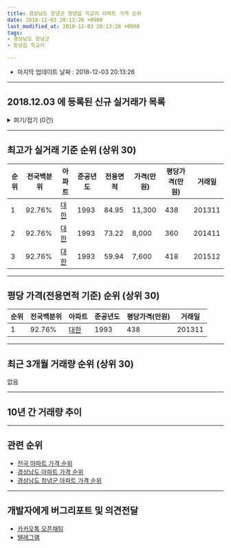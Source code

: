 ```yaml
---
title: 경상남도 창녕군 창녕읍 직교리 아파트 가격 순위
date: 2018-12-03 20:13:26 +0900
last_modified_at: 2018-12-03 20:13:26 +0900
tags:
- 경상남도 창녕군
- 창녕읍 직교리

---
```


* 마지막 업데이트 날짜 : 2018-12-03 20:13:26

---

## 2018.12.03 에 등록된 신규 실거래가 목록

<details>
<summary>펴기/접기 (0건)</summary>
<div markdown="1">

|아파트|전국백분위|준공년도|전용면적|가격(만원)|평당가격(만원)|거래일|
|---|---|---|---|---|---|---|
|없음|||||||


</div>
</details>

---

## 최고가 실거래 기준 순위 (상위 30)


|순위|전국백분위|아파트|준공년도|전용면적|가격(만원)|평당가격(만원)|거래일|
|---|---|---|---|---|---|---|---|
|1|92.76%|[대한](https://search.naver.com/search.naver?query=%EA%B2%BD%EC%83%81%EB%82%A8%EB%8F%84+%EC%B0%BD%EB%85%95%EA%B5%B0+%EC%B0%BD%EB%85%95%EC%9D%8D+%EC%A7%81%EA%B5%90%EB%A6%AC+%EB%8C%80%ED%95%9C)|1993|84.95|11,300|438|201311|
|2|92.76%|[대한](https://search.naver.com/search.naver?query=%EA%B2%BD%EC%83%81%EB%82%A8%EB%8F%84+%EC%B0%BD%EB%85%95%EA%B5%B0+%EC%B0%BD%EB%85%95%EC%9D%8D+%EC%A7%81%EA%B5%90%EB%A6%AC+%EB%8C%80%ED%95%9C)|1993|73.22|8,000|360|201411|
|3|92.76%|[대한](https://search.naver.com/search.naver?query=%EA%B2%BD%EC%83%81%EB%82%A8%EB%8F%84+%EC%B0%BD%EB%85%95%EA%B5%B0+%EC%B0%BD%EB%85%95%EC%9D%8D+%EC%A7%81%EA%B5%90%EB%A6%AC+%EB%8C%80%ED%95%9C)|1993|59.94|7,600|418|201512|


---

## 평당 가격(전용면적 기준) 순위 (상위 30)


|순위|전국백분위|아파트|준공년도|평당가격(만원)|거래일|
|---|---|---|---|---|---|
|1|92.76%|[대한](https://search.naver.com/search.naver?query=%EA%B2%BD%EC%83%81%EB%82%A8%EB%8F%84+%EC%B0%BD%EB%85%95%EA%B5%B0+%EC%B0%BD%EB%85%95%EC%9D%8D+%EC%A7%81%EA%B5%90%EB%A6%AC+%EB%8C%80%ED%95%9C)|1993|438|201311|


---

## 최근 3개월 거래량 순위 (상위 30)

없음

---

## 10년 간 거래량 추이


<div style="width:100%;">
    <canvas id="deal_progress" height="250"></canvas>
</div>

<script>
new Chart(document.getElementById("deal_progress"), {
    type: 'line',
    data: {
        labels: ['200812','200901','200902','200903','200904','200905','200906','200907','200908','200909','200910','200911','200912','201001','201002','201003','201004','201005','201006','201007','201008','201009','201010','201011','201012','201101','201102','201103','201104','201105','201106','201107','201108','201109','201110','201111','201112','201201','201202','201203','201204','201205','201206','201207','201208','201209','201210','201211','201212','201301','201302','201303','201304','201305','201306','201307','201308','201309','201310','201311','201312','201401','201402','201403','201404','201405','201406','201407','201408','201409','201410','201411','201412','201501','201502','201503','201504','201505','201506','201507','201508','201509','201510','201511','201512','201601','201602','201603','201604','201605','201606','201607','201608','201609','201610','201611','201612','201701','201702','201703','201704','201705','201706','201707','201708','201709','201710','201711','201712','201801','201802','201803','201804','201805','201806','201807','201808','201809','201810','201811','201812'],
        datasets: [{
            label: '실거래 수',
            pointRadius: 1,
            data: [0, 1, 0, 2, 0, 1, 0, 0, 2, 2, 1, 1, 1, 0, 1, 2, 0, 0, 0, 0, 0, 1, 1, 0, 0, 0, 0, 0, 0, 0, 0, 2, 2, 2, 0, 2, 2, 1, 1, 1, 2, 0, 1, 0, 0, 1, 1, 0, 0, 0, 0, 1, 1, 1, 0, 1, 1, 0, 2, 2, 1, 0, 0, 1, 0, 0, 0, 0, 2, 0, 0, 1, 1, 1, 0, 1, 0, 0, 0, 1, 0, 0, 0, 0, 2, 0, 0, 0, 0, 0, 2, 0, 1, 0, 1, 0, 1, 0, 0, 0, 0, 1, 0, 0, 0, 1, 0, 0, 0, 0, 0, 0, 0, 0, 0, 0, 1, 0, 0, 0, 0],
            borderColor: "rgba(255, 201, 14, 1)",
            backgroundColor: "rgba(255, 201, 14, 0.5)",
            fill: true,
        }]
    },
    options: {
        responsive: true,
        title: {
            display: true,
            text: '10년간 거래량 추이'
        },
        tooltips: {
            mode: 'index',
            intersect: false,
        },
        hover: {
            mode: 'nearest',
            intersect: true
        },
        scales: {
            xAxes: [{
                display: true,
                scaleLabel: {
                    display: true,
                    labelString: '년/월'
                }
            }],
            yAxes: [{
                display: true,
                ticks: {
                    suggestedMin: 0,
                },
                scaleLabel: {
                    display: true,
                    labelString: '실거래 수'
                }
            }]
        }
    }
});

</script>


---

## 관련 순위

- [전국 아파트 가격 순위](https://inasie.github.io/apt-ranking/전국)
- [경상남도 아파트 가격 순위](https://inasie.github.io/apt-ranking/경상남도)
- [경상남도 창녕군 아파트 가격 순위](https://inasie.github.io/apt-ranking/경상남도-창녕군)


---

## 개발자에게 버그리포트 및 의견전달

- [카카오톡 오픈채팅](https://open.kakao.com/o/gLJUAP4)
- [텔레그램](https://t.me/inasie)

